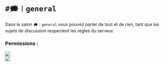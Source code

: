 # `#🗯︱general`
Dans le salon `🗯︱general` vous pouvez parler de tout
et de rien, tant que les sujets de discussion respectent
les règles du serveur.

### Permissions :
![](https://img.shields.io/badge/Lecture-OUI-green?style=for-the-badge) <br/>
![](https://img.shields.io/badge/Ecriture-OUI-green?style=for-the-badge)
